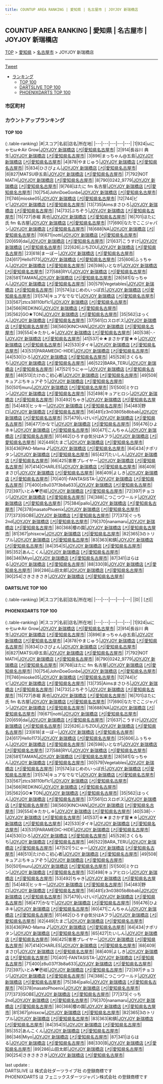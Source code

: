 ```yaml
---
title: COUNTUP AREA RANKING | 愛知県 | 名古屋市 | JOYJOY 新瑞橋店
---
```

## COUNTUP AREA RANKING | 愛知県 | 名古屋市 | JOYJOY 新瑞橋店

[TOP](/darts/rank/) > [愛知県](/darts/rank/愛知県/) > [名古屋市](/darts/rank/愛知県/名古屋市/) > JOYJOY 新瑞橋店

___

<a href="https://twitter.com/share?ref_src=twsrc%5Etfw" data-text="COUNTUP AREA RANKING | 愛知県名古屋市JOYJOY 新瑞橋店" class="twitter-share-button" data-hashtags="DARTSLIVE,PHOENIXDARTS,darts,ダーツ" data-show-count="false">Tweet</a>

* [ランキング](#カウントアップランキング)
    * [TOP 100](#top-100)
    * [DARTSLIVE TOP 100](#dartslive-top-100)
    * [PHOENIXDARTS TOP 100](#phoenixdarts-top-100)

### 市区町村

<ul>

</ul>

### カウントアップランキング

#### TOP 100



{:.table-ranking}
|#|スコア|名前|店名|所在地|
|---|---|---|---|---|
|1|924|<span class="rank-name-pd">ωにゃ七ω☆Air Grow</span>|<a href="/darts/rank/shops/9515.html">JOYJOY 新瑞橋店</a> <a href="https://vs.phoenixdarts.com/jp/shop/shopDetailInfo/s_9515?s_seq=9515">[↗]</a>|<a href="/darts/rank/愛知県/名古屋市">愛知県名古屋市</a>|
|2|914|<span class="rank-name-pd">長谷川 典生</span>|<a href="/darts/rank/shops/9515.html">JOYJOY 新瑞橋店</a> <a href="https://vs.phoenixdarts.com/jp/shop/shopDetailInfo/s_9515?s_seq=9515">[↗]</a>|<a href="/darts/rank/愛知県/名古屋市">愛知県名古屋市</a>|
|3|896|<span class="rank-name-pd">まっちゃん@五島</span>|<a href="/darts/rank/shops/9515.html">JOYJOY 新瑞橋店</a> <a href="https://vs.phoenixdarts.com/jp/shop/shopDetailInfo/s_9515?s_seq=9515">[↗]</a>|<a href="/darts/rank/愛知県/名古屋市">愛知県名古屋市</a>|
|4|878|<span class="rank-name-pd">やまじゅう</span>|<a href="/darts/rank/shops/9515.html">JOYJOY 新瑞橋店</a> <a href="https://vs.phoenixdarts.com/jp/shop/shopDetailInfo/s_9515?s_seq=9515">[↗]</a>|<a href="/darts/rank/愛知県/名古屋市">愛知県名古屋市</a>|
|5|834|<span class="rank-name-pd">ひさぴょん</span>|<a href="/darts/rank/shops/9515.html">JOYJOY 新瑞橋店</a> <a href="https://vs.phoenixdarts.com/jp/shop/shopDetailInfo/s_9515?s_seq=9515">[↗]</a>|<a href="/darts/rank/愛知県/名古屋市">愛知県名古屋市</a>|
|6|827|<span class="rank-name-pd">MATSU@五島</span>|<a href="/darts/rank/shops/9515.html">JOYJOY 新瑞橋店</a> <a href="https://vs.phoenixdarts.com/jp/shop/shopDetailInfo/s_9515?s_seq=9515">[↗]</a>|<a href="/darts/rank/愛知県/名古屋市">愛知県名古屋市</a>|
|7|792|<span class="rank-name-pd">NOT MATH</span>|<a href="/darts/rank/shops/9515.html">JOYJOY 新瑞橋店</a> <a href="https://vs.phoenixdarts.com/jp/shop/shopDetailInfo/s_9515?s_seq=9515">[↗]</a>|<a href="/darts/rank/愛知県/名古屋市">愛知県名古屋市</a>|
|8|790|<span class="rank-name-pd">0242_9779</span>|<a href="/darts/rank/shops/9515.html">JOYJOY 新瑞橋店</a> <a href="https://vs.phoenixdarts.com/jp/shop/shopDetailInfo/s_9515?s_seq=9515">[↗]</a>|<a href="/darts/rank/愛知県/名古屋市">愛知県名古屋市</a>|
|9|768|<span class="rank-name-pd">ほたに fm 名古屋</span>|<a href="/darts/rank/shops/9515.html">JOYJOY 新瑞橋店</a> <a href="https://vs.phoenixdarts.com/jp/shop/shopDetailInfo/s_9515?s_seq=9515">[↗]</a>|<a href="/darts/rank/愛知県/名古屋市">愛知県名古屋市</a>|
|10|754|<span class="rank-name-pd">JohnDoeGonbe</span>|<a href="/darts/rank/shops/9515.html">JOYJOY 新瑞橋店</a> <a href="https://vs.phoenixdarts.com/jp/shop/shopDetailInfo/s_9515?s_seq=9515">[↗]</a>|<a href="/darts/rank/愛知県/名古屋市">愛知県名古屋市</a>|
|11|746|<span class="rank-name-pd">mioske05</span>|<a href="/darts/rank/shops/9515.html">JOYJOY 新瑞橋店</a> <a href="https://vs.phoenixdarts.com/jp/shop/shopDetailInfo/s_9515?s_seq=9515">[↗]</a>|<a href="/darts/rank/愛知県/名古屋市">愛知県名古屋市</a>|
|12|744|<span class="rank-name-pd">ビビ</span>|<a href="/darts/rank/shops/9515.html">JOYJOY 新瑞橋店</a> <a href="https://vs.phoenixdarts.com/jp/shop/shopDetailInfo/s_9515?s_seq=9515">[↗]</a>|<a href="/darts/rank/愛知県/名古屋市">愛知県名古屋市</a>|
|13|735|<span class="rank-name-pd">Aimsまさひろ</span>|<a href="/darts/rank/shops/9515.html">JOYJOY 新瑞橋店</a> <a href="https://vs.phoenixdarts.com/jp/shop/shopDetailInfo/s_9515?s_seq=9515">[↗]</a>|<a href="/darts/rank/愛知県/名古屋市">愛知県名古屋市</a>|
|14|732|<span class="rank-name-pd">ぶちぞう</span>|<a href="/darts/rank/shops/9515.html">JOYJOY 新瑞橋店</a> <a href="https://vs.phoenixdarts.com/jp/shop/shopDetailInfo/s_9515?s_seq=9515">[↗]</a>|<a href="/darts/rank/愛知県/名古屋市">愛知県名古屋市</a>|
|15|727|<span class="rank-name-pd"><span class="pro-icon-pd"></span>赤堀 真也</span>|<a href="/darts/rank/shops/9515.html">JOYJOY 新瑞橋店</a> <a href="https://vs.phoenixdarts.com/jp/shop/shopDetailInfo/s_9515?s_seq=9515">[↗]</a>|<a href="/darts/rank/愛知県/名古屋市">愛知県名古屋市</a>|
|16|701|<span class="rank-name-pd">ほたに氏 fm 名古屋</span>|<a href="/darts/rank/shops/9515.html">JOYJOY 新瑞橋店</a> <a href="https://vs.phoenixdarts.com/jp/shop/shopDetailInfo/s_9515?s_seq=9515">[↗]</a>|<a href="/darts/rank/愛知県/名古屋市">愛知県名古屋市</a>|
|17|690|<span class="rank-name-pd">なたでここジャパン</span>|<a href="/darts/rank/shops/9515.html">JOYJOY 新瑞橋店</a> <a href="https://vs.phoenixdarts.com/jp/shop/shopDetailInfo/s_9515?s_seq=9515">[↗]</a>|<a href="/darts/rank/愛知県/名古屋市">愛知県名古屋市</a>|
|18|688|<span class="rank-name-pd">NA</span>|<a href="/darts/rank/shops/9515.html">JOYJOY 新瑞橋店</a> <a href="https://vs.phoenixdarts.com/jp/shop/shopDetailInfo/s_9515?s_seq=9515">[↗]</a>|<a href="/darts/rank/愛知県/名古屋市">愛知県名古屋市</a>|
|19|671|<span class="rank-name-pd">notti</span>|<a href="/darts/rank/shops/9515.html">JOYJOY 新瑞橋店</a> <a href="https://vs.phoenixdarts.com/jp/shop/shopDetailInfo/s_9515?s_seq=9515">[↗]</a>|<a href="/darts/rank/愛知県/名古屋市">愛知県名古屋市</a>|
|20|659|<span class="rank-name-pd">dai</span>|<a href="/darts/rank/shops/9515.html">JOYJOY 新瑞橋店</a> <a href="https://vs.phoenixdarts.com/jp/shop/shopDetailInfo/s_9515?s_seq=9515">[↗]</a>|<a href="/darts/rank/愛知県/名古屋市">愛知県名古屋市</a>|
|21|637|<span class="rank-name-pd">こうすけ</span>|<a href="/darts/rank/shops/9515.html">JOYJOY 新瑞橋店</a> <a href="https://vs.phoenixdarts.com/jp/shop/shopDetailInfo/s_9515?s_seq=9515">[↗]</a>|<a href="/darts/rank/愛知県/名古屋市">愛知県名古屋市</a>|
|22|626|<span class="rank-name-pd">ぶちZOU</span>|<a href="/darts/rank/shops/9515.html">JOYJOY 新瑞橋店</a> <a href="https://vs.phoenixdarts.com/jp/shop/shopDetailInfo/s_9515?s_seq=9515">[↗]</a>|<a href="/darts/rank/愛知県/名古屋市">愛知県名古屋市</a>|
|23|618|<span class="rank-name-pd">まーぼー</span>|<a href="/darts/rank/shops/9515.html">JOYJOY 新瑞橋店</a> <a href="https://vs.phoenixdarts.com/jp/shop/shopDetailInfo/s_9515?s_seq=9515">[↗]</a>|<a href="/darts/rank/愛知県/名古屋市">愛知県名古屋市</a>|
|24|617|<span class="rank-name-pd">Hello1173</span>|<a href="/darts/rank/shops/9515.html">JOYJOY 新瑞橋店</a> <a href="https://vs.phoenixdarts.com/jp/shop/shopDetailInfo/s_9515?s_seq=9515">[↗]</a>|<a href="/darts/rank/愛知県/名古屋市">愛知県名古屋市</a>|
|25|606|<span class="rank-name-pd">ふぅちゃん</span>|<a href="/darts/rank/shops/9515.html">JOYJOY 新瑞橋店</a> <a href="https://vs.phoenixdarts.com/jp/shop/shopDetailInfo/s_9515?s_seq=9515">[↗]</a>|<a href="/darts/rank/愛知県/名古屋市">愛知県名古屋市</a>|
|26|598|<span class="rank-name-pd">いとなが</span>|<a href="/darts/rank/shops/9515.html">JOYJOY 新瑞橋店</a> <a href="https://vs.phoenixdarts.com/jp/shop/shopDetailInfo/s_9515?s_seq=9515">[↗]</a>|<a href="/darts/rank/愛知県/名古屋市">愛知県名古屋市</a>|
|27|588|<span class="rank-name-pd">RYU</span>|<a href="/darts/rank/shops/9515.html">JOYJOY 新瑞橋店</a> <a href="https://vs.phoenixdarts.com/jp/shop/shopDetailInfo/s_9515?s_seq=9515">[↗]</a>|<a href="/darts/rank/愛知県/名古屋市">愛知県名古屋市</a>|
|28|581|<span class="rank-name-pd">TAMAN</span>|<a href="/darts/rank/shops/9515.html">JOYJOY 新瑞橋店</a> <a href="https://vs.phoenixdarts.com/jp/shop/shopDetailInfo/s_9515?s_seq=9515">[↗]</a>|<a href="/darts/rank/愛知県/名古屋市">愛知県名古屋市</a>|
|28|581|<span class="rank-name-pd">なっちゃん</span>|<a href="/darts/rank/shops/9515.html">JOYJOY 新瑞橋店</a> <a href="https://vs.phoenixdarts.com/jp/shop/shopDetailInfo/s_9515?s_seq=9515">[↗]</a>|<a href="/darts/rank/愛知県/名古屋市">愛知県名古屋市</a>|
|30|579|<span class="rank-name-pd">Vegetables</span>|<a href="/darts/rank/shops/9515.html">JOYJOY 新瑞橋店</a> <a href="https://vs.phoenixdarts.com/jp/shop/shopDetailInfo/s_9515?s_seq=9515">[↗]</a>|<a href="/darts/rank/愛知県/名古屋市">愛知県名古屋市</a>|
|31|574|<span class="rank-name-pd">はじめのいっぽ氏</span>|<a href="/darts/rank/shops/9515.html">JOYJOY 新瑞橋店</a> <a href="https://vs.phoenixdarts.com/jp/shop/shopDetailInfo/s_9515?s_seq=9515">[↗]</a>|<a href="/darts/rank/愛知県/名古屋市">愛知県名古屋市</a>|
|31|574|<span class="rank-name-pd">キュアなでなで</span>|<a href="/darts/rank/shops/9515.html">JOYJOY 新瑞橋店</a> <a href="https://vs.phoenixdarts.com/jp/shop/shopDetailInfo/s_9515?s_seq=9515">[↗]</a>|<a href="/darts/rank/愛知県/名古屋市">愛知県名古屋市</a>|
|33|567|<span class="rank-name-pd">ztcs38110bf1c1</span>|<a href="/darts/rank/shops/9515.html">JOYJOY 新瑞橋店</a> <a href="https://vs.phoenixdarts.com/jp/shop/shopDetailInfo/s_9515?s_seq=9515">[↗]</a>|<a href="/darts/rank/愛知県/名古屋市">愛知県名古屋市</a>|
|34|566|<span class="rank-name-pd">REDKING</span>|<a href="/darts/rank/shops/9515.html">JOYJOY 新瑞橋店</a> <a href="https://vs.phoenixdarts.com/jp/shop/shopDetailInfo/s_9515?s_seq=9515">[↗]</a>|<a href="/darts/rank/愛知県/名古屋市">愛知県名古屋市</a>|
|35|562|<span class="rank-name-pd">GO★TON</span>|<a href="/darts/rank/shops/9515.html">JOYJOY 新瑞橋店</a> <a href="https://vs.phoenixdarts.com/jp/shop/shopDetailInfo/s_9515?s_seq=9515">[↗]</a>|<a href="/darts/rank/愛知県/名古屋市">愛知県名古屋市</a>|
|35|562|<span class="rank-name-pd">はっくん</span>|<a href="/darts/rank/shops/9515.html">JOYJOY 新瑞橋店</a> <a href="https://vs.phoenixdarts.com/jp/shop/shopDetailInfo/s_9515?s_seq=9515">[↗]</a>|<a href="/darts/rank/愛知県/名古屋市">愛知県名古屋市</a>|
|37|561|<span class="rank-name-pd">ロスロボス</span>|<a href="/darts/rank/shops/9515.html">JOYJOY 新瑞橋店</a> <a href="https://vs.phoenixdarts.com/jp/shop/shopDetailInfo/s_9515?s_seq=9515">[↗]</a>|<a href="/darts/rank/愛知県/名古屋市">愛知県名古屋市</a>|
|38|560|<span class="rank-name-pd">KINCHAN</span>|<a href="/darts/rank/shops/9515.html">JOYJOY 新瑞橋店</a> <a href="https://vs.phoenixdarts.com/jp/shop/shopDetailInfo/s_9515?s_seq=9515">[↗]</a>|<a href="/darts/rank/愛知県/名古屋市">愛知県名古屋市</a>|
|39|554|<span class="rank-name-pd">☆たかし☆</span>|<a href="/darts/rank/shops/9515.html">JOYJOY 新瑞橋店</a> <a href="https://vs.phoenixdarts.com/jp/shop/shopDetailInfo/s_9515?s_seq=9515">[↗]</a>|<a href="/darts/rank/愛知県/名古屋市">愛知県名古屋市</a>|
|40|538|<span class="rank-name-pd">-.-</span>|<a href="/darts/rank/shops/9515.html">JOYJOY 新瑞橋店</a> <a href="https://vs.phoenixdarts.com/jp/shop/shopDetailInfo/s_9515?s_seq=9515">[↗]</a>|<a href="/darts/rank/愛知県/名古屋市">愛知県名古屋市</a>|
|41|537|<span class="rank-name-pd">☆★まさかず屋★☆</span>|<a href="/darts/rank/shops/9515.html">JOYJOY 新瑞橋店</a> <a href="https://vs.phoenixdarts.com/jp/shop/shopDetailInfo/s_9515?s_seq=9515">[↗]</a>|<a href="/darts/rank/愛知県/名古屋市">愛知県名古屋市</a>|
|42|533|<span class="rank-name-pd">ダイキ</span>|<a href="/darts/rank/shops/9515.html">JOYJOY 新瑞橋店</a> <a href="https://vs.phoenixdarts.com/jp/shop/shopDetailInfo/s_9515?s_seq=9515">[↗]</a>|<a href="/darts/rank/愛知県/名古屋市">愛知県名古屋市</a>|
|43|531|<span class="rank-name-pd">PARAMEDIC-HIDE</span>|<a href="/darts/rank/shops/9515.html">JOYJOY 新瑞橋店</a> <a href="https://vs.phoenixdarts.com/jp/shop/shopDetailInfo/s_9515?s_seq=9515">[↗]</a>|<a href="/darts/rank/愛知県/名古屋市">愛知県名古屋市</a>|
|44|530|<span class="rank-name-pd">ひろ</span>|<a href="/darts/rank/shops/9515.html">JOYJOY 新瑞橋店</a> <a href="https://vs.phoenixdarts.com/jp/shop/shopDetailInfo/s_9515?s_seq=9515">[↗]</a>|<a href="/darts/rank/愛知県/名古屋市">愛知県名古屋市</a>|
|45|528|<span class="rank-name-pd">さくらもち</span>|<a href="/darts/rank/shops/9515.html">JOYJOY 新瑞橋店</a> <a href="https://vs.phoenixdarts.com/jp/shop/shopDetailInfo/s_9515?s_seq=9515">[↗]</a>|<a href="/darts/rank/愛知県/名古屋市">愛知県名古屋市</a>|
|46|522|<span class="rank-name-pd">BARA_TERU</span>|<a href="/darts/rank/shops/9515.html">JOYJOY 新瑞橋店</a> <a href="https://vs.phoenixdarts.com/jp/shop/shopDetailInfo/s_9515?s_seq=9515">[↗]</a>|<a href="/darts/rank/愛知県/名古屋市">愛知県名古屋市</a>|
|47|521|<span class="rank-name-pd">うにゃー</span>|<a href="/darts/rank/shops/9515.html">JOYJOY 新瑞橋店</a> <a href="https://vs.phoenixdarts.com/jp/shop/shopDetailInfo/s_9515?s_seq=9515">[↗]</a>|<a href="/darts/rank/愛知県/名古屋市">愛知県名古屋市</a>|
|48|513|<span class="rank-name-pd">たけのこ初心者</span>|<a href="/darts/rank/shops/9515.html">JOYJOY 新瑞橋店</a> <a href="https://vs.phoenixdarts.com/jp/shop/shopDetailInfo/s_9515?s_seq=9515">[↗]</a>|<a href="/darts/rank/愛知県/名古屋市">愛知県名古屋市</a>|
|49|508|<span class="rank-name-pd">キュアぶちキュアぞう</span>|<a href="/darts/rank/shops/9515.html">JOYJOY 新瑞橋店</a> <a href="https://vs.phoenixdarts.com/jp/shop/shopDetailInfo/s_9515?s_seq=9515">[↗]</a>|<a href="/darts/rank/愛知県/名古屋市">愛知県名古屋市</a>|
|50|501|<span class="rank-name-pd">muru</span>|<a href="/darts/rank/shops/9515.html">JOYJOY 新瑞橋店</a> <a href="https://vs.phoenixdarts.com/jp/shop/shopDetailInfo/s_9515?s_seq=9515">[↗]</a>|<a href="/darts/rank/愛知県/名古屋市">愛知県名古屋市</a>|
|51|500|<span class="rank-name-pd">ミケロン</span>|<a href="/darts/rank/shops/9515.html">JOYJOY 新瑞橋店</a> <a href="https://vs.phoenixdarts.com/jp/shop/shopDetailInfo/s_9515?s_seq=9515">[↗]</a>|<a href="/darts/rank/愛知県/名古屋市">愛知県名古屋市</a>|
|52|498|<span class="rank-name-pd">キュアヒロシ</span>|<a href="/darts/rank/shops/9515.html">JOYJOY 新瑞橋店</a> <a href="https://vs.phoenixdarts.com/jp/shop/shopDetailInfo/s_9515?s_seq=9515">[↗]</a>|<a href="/darts/rank/愛知県/名古屋市">愛知県名古屋市</a>|
|53|492|<span class="rank-name-pd">ちゃき</span>|<a href="/darts/rank/shops/9515.html">JOYJOY 新瑞橋店</a> <a href="https://vs.phoenixdarts.com/jp/shop/shopDetailInfo/s_9515?s_seq=9515">[↗]</a>|<a href="/darts/rank/愛知県/名古屋市">愛知県名古屋市</a>|
|54|483|<span class="rank-name-pd">ヒッキー</span>|<a href="/darts/rank/shops/9515.html">JOYJOY 新瑞橋店</a> <a href="https://vs.phoenixdarts.com/jp/shop/shopDetailInfo/s_9515?s_seq=9515">[↗]</a>|<a href="/darts/rank/愛知県/名古屋市">愛知県名古屋市</a>|
|54|483|<span class="rank-name-pd">野口</span>|<a href="/darts/rank/shops/9515.html">JOYJOY 新瑞橋店</a> <a href="https://vs.phoenixdarts.com/jp/shop/shopDetailInfo/s_9515?s_seq=9515">[↗]</a>|<a href="/darts/rank/愛知県/名古屋市">愛知県名古屋市</a>|
|56|481|<span class="rank-name-pd">z3n03805b8bbab</span>|<a href="/darts/rank/shops/9515.html">JOYJOY 新瑞橋店</a> <a href="https://vs.phoenixdarts.com/jp/shop/shopDetailInfo/s_9515?s_seq=9515">[↗]</a>|<a href="/darts/rank/愛知県/名古屋市">愛知県名古屋市</a>|
|57|479|<span class="rank-name-pd">いけいけ</span>|<a href="/darts/rank/shops/9515.html">JOYJOY 新瑞橋店</a> <a href="https://vs.phoenixdarts.com/jp/shop/shopDetailInfo/s_9515?s_seq=9515">[↗]</a>|<a href="/darts/rank/愛知県/名古屋市">愛知県名古屋市</a>|
|58|477|<span class="rank-name-pd">かなで</span>|<a href="/darts/rank/shops/9515.html">JOYJOY 新瑞橋店</a> <a href="https://vs.phoenixdarts.com/jp/shop/shopDetailInfo/s_9515?s_seq=9515">[↗]</a>|<a href="/darts/rank/愛知県/名古屋市">愛知県名古屋市</a>|
|59|476|<span class="rank-name-pd">ひよネキ</span>|<a href="/darts/rank/shops/9515.html">JOYJOY 新瑞橋店</a> <a href="https://vs.phoenixdarts.com/jp/shop/shopDetailInfo/s_9515?s_seq=9515">[↗]</a>|<a href="/darts/rank/愛知県/名古屋市">愛知県名古屋市</a>|
|60|471|<span class="rank-name-pd">こんちゃん</span>|<a href="/darts/rank/shops/9515.html">JOYJOY 新瑞橋店</a> <a href="https://vs.phoenixdarts.com/jp/shop/shopDetailInfo/s_9515?s_seq=9515">[↗]</a>|<a href="/darts/rank/愛知県/名古屋市">愛知県名古屋市</a>|
|61|462|<span class="rank-name-pd">ひろす@気分はAフラ</span>|<a href="/darts/rank/shops/9515.html">JOYJOY 新瑞橋店</a> <a href="https://vs.phoenixdarts.com/jp/shop/shopDetailInfo/s_9515?s_seq=9515">[↗]</a>|<a href="/darts/rank/愛知県/名古屋市">愛知県名古屋市</a>|
|62|449|<span class="rank-name-pd">たまご</span>|<a href="/darts/rank/shops/9515.html">JOYJOY 新瑞橋店</a> <a href="https://vs.phoenixdarts.com/jp/shop/shopDetailInfo/s_9515?s_seq=9515">[↗]</a>|<a href="/darts/rank/愛知県/名古屋市">愛知県名古屋市</a>|
|63|436|<span class="rank-name-pd">PAO-Mama ♪</span>|<a href="/darts/rank/shops/9515.html">JOYJOY 新瑞橋店</a> <a href="https://vs.phoenixdarts.com/jp/shop/shopDetailInfo/s_9515?s_seq=9515">[↗]</a>|<a href="/darts/rank/愛知県/名古屋市">愛知県名古屋市</a>|
|64|434|<span class="rank-name-pd">ナポリタン</span>|<a href="/darts/rank/shops/9515.html">JOYJOY 新瑞橋店</a> <a href="https://vs.phoenixdarts.com/jp/shop/shopDetailInfo/s_9515?s_seq=9515">[↗]</a>|<a href="/darts/rank/愛知県/名古屋市">愛知県名古屋市</a>|
|65|427|<span class="rank-name-pd">たいしん</span>|<a href="/darts/rank/shops/9515.html">JOYJOY 新瑞橋店</a> <a href="https://vs.phoenixdarts.com/jp/shop/shopDetailInfo/s_9515?s_seq=9515">[↗]</a>|<a href="/darts/rank/愛知県/名古屋市">愛知県名古屋市</a>|
|66|425|<span class="rank-name-pd">害悪プレイヤー</span>|<a href="/darts/rank/shops/9515.html">JOYJOY 新瑞橋店</a> <a href="https://vs.phoenixdarts.com/jp/shop/shopDetailInfo/s_9515?s_seq=9515">[↗]</a>|<a href="/darts/rank/愛知県/名古屋市">愛知県名古屋市</a>|
|67|414|<span class="rank-name-pd">CHARLES</span>|<a href="/darts/rank/shops/9515.html">JOYJOY 新瑞橋店</a> <a href="https://vs.phoenixdarts.com/jp/shop/shopDetailInfo/s_9515?s_seq=9515">[↗]</a>|<a href="/darts/rank/愛知県/名古屋市">愛知県名古屋市</a>|
|68|409|<span class="rank-name-pd">まさぴ</span>|<a href="/darts/rank/shops/9515.html">JOYJOY 新瑞橋店</a> <a href="https://vs.phoenixdarts.com/jp/shop/shopDetailInfo/s_9515?s_seq=9515">[↗]</a>|<a href="/darts/rank/愛知県/名古屋市">愛知県名古屋市</a>|
|68|409|<span class="rank-name-pd">よしき</span>|<a href="/darts/rank/shops/9515.html">JOYJOY 新瑞橋店</a> <a href="https://vs.phoenixdarts.com/jp/shop/shopDetailInfo/s_9515?s_seq=9515">[↗]</a>|<a href="/darts/rank/愛知県/名古屋市">愛知県名古屋市</a>|
|70|401|<span class="rank-name-pd">-FANTASISTA-</span>|<a href="/darts/rank/shops/9515.html">JOYJOY 新瑞橋店</a> <a href="https://vs.phoenixdarts.com/jp/shop/shopDetailInfo/s_9515?s_seq=9515">[↗]</a>|<a href="/darts/rank/愛知県/名古屋市">愛知県名古屋市</a>|
|71|400|<span class="rank-name-pd">z8u037f3b8a633</span>|<a href="/darts/rank/shops/9515.html">JOYJOY 新瑞橋店</a> <a href="https://vs.phoenixdarts.com/jp/shop/shopDetailInfo/s_9515?s_seq=9515">[↗]</a>|<a href="/darts/rank/愛知県/名古屋市">愛知県名古屋市</a>|
|72|397|<span class="rank-name-pd">いとみ♥️壱岐</span>|<a href="/darts/rank/shops/9515.html">JOYJOY 新瑞橋店</a> <a href="https://vs.phoenixdarts.com/jp/shop/shopDetailInfo/s_9515?s_seq=9515">[↗]</a>|<a href="/darts/rank/愛知県/名古屋市">愛知県名古屋市</a>|
|72|397|<span class="rank-name-pd">チョコジ</span>|<a href="/darts/rank/shops/9515.html">JOYJOY 新瑞橋店</a> <a href="https://vs.phoenixdarts.com/jp/shop/shopDetailInfo/s_9515?s_seq=9515">[↗]</a>|<a href="/darts/rank/愛知県/名古屋市">愛知県名古屋市</a>|
|74|388|<span class="rank-name-pd">こつこつワールド</span>|<a href="/darts/rank/shops/9515.html">JOYJOY 新瑞橋店</a> <a href="https://vs.phoenixdarts.com/jp/shop/shopDetailInfo/s_9515?s_seq=9515">[↗]</a>|<a href="/darts/rank/愛知県/名古屋市">愛知県名古屋市</a>|
|75|384|<span class="rank-name-pd">pallo</span>|<a href="/darts/rank/shops/9515.html">JOYJOY 新瑞橋店</a> <a href="https://vs.phoenixdarts.com/jp/shop/shopDetailInfo/s_9515?s_seq=9515">[↗]</a>|<a href="/darts/rank/愛知県/名古屋市">愛知県名古屋市</a>|
|76|378|<span class="rank-name-pd">masatoPhoenix</span>|<a href="/darts/rank/shops/9515.html">JOYJOY 新瑞橋店</a> <a href="https://vs.phoenixdarts.com/jp/shop/shopDetailInfo/s_9515?s_seq=9515">[↗]</a>|<a href="/darts/rank/愛知県/名古屋市">愛知県名古屋市</a>|
|77|373|<span class="rank-name-pd">ISOBE</span>|<a href="/darts/rank/shops/9515.html">JOYJOY 新瑞橋店</a> <a href="https://vs.phoenixdarts.com/jp/shop/shopDetailInfo/s_9515?s_seq=9515">[↗]</a>|<a href="/darts/rank/愛知県/名古屋市">愛知県名古屋市</a>|
|77|373|<span class="rank-name-pd">ぐっち2nd</span>|<a href="/darts/rank/shops/9515.html">JOYJOY 新瑞橋店</a> <a href="https://vs.phoenixdarts.com/jp/shop/shopDetailInfo/s_9515?s_seq=9515">[↗]</a>|<a href="/darts/rank/愛知県/名古屋市">愛知県名古屋市</a>|
|79|370|<span class="rank-name-pd">nanamaru</span>|<a href="/darts/rank/shops/9515.html">JOYJOY 新瑞橋店</a> <a href="https://vs.phoenixdarts.com/jp/shop/shopDetailInfo/s_9515?s_seq=9515">[↗]</a>|<a href="/darts/rank/愛知県/名古屋市">愛知県名古屋市</a>|
|80|368|<span class="rank-name-pd">櫻の園</span>|<a href="/darts/rank/shops/9515.html">JOYJOY 新瑞橋店</a> <a href="https://vs.phoenixdarts.com/jp/shop/shopDetailInfo/s_9515?s_seq=9515">[↗]</a>|<a href="/darts/rank/愛知県/名古屋市">愛知県名古屋市</a>|
|81|367|<span class="rank-name-pd">phisxcw</span>|<a href="/darts/rank/shops/9515.html">JOYJOY 新瑞橋店</a> <a href="https://vs.phoenixdarts.com/jp/shop/shopDetailInfo/s_9515?s_seq=9515">[↗]</a>|<a href="/darts/rank/愛知県/名古屋市">愛知県名古屋市</a>|
|82|365|<span class="rank-name-pd">3のトリプル</span>|<a href="/darts/rank/shops/9515.html">JOYJOY 新瑞橋店</a> <a href="https://vs.phoenixdarts.com/jp/shop/shopDetailInfo/s_9515?s_seq=9515">[↗]</a>|<a href="/darts/rank/愛知県/名古屋市">愛知県名古屋市</a>|
|83|363|<span class="rank-name-pd">和錆</span>|<a href="/darts/rank/shops/9515.html">JOYJOY 新瑞橋店</a> <a href="https://vs.phoenixdarts.com/jp/shop/shopDetailInfo/s_9515?s_seq=9515">[↗]</a>|<a href="/darts/rank/愛知県/名古屋市">愛知県名古屋市</a>|
|84|354|<span class="rank-name-pd">S</span>|<a href="/darts/rank/shops/9515.html">JOYJOY 新瑞橋店</a> <a href="https://vs.phoenixdarts.com/jp/shop/shopDetailInfo/s_9515?s_seq=9515">[↗]</a>|<a href="/darts/rank/愛知県/名古屋市">愛知県名古屋市</a>|
|85|352|<span class="rank-name-pd">あんこくん</span>|<a href="/darts/rank/shops/9515.html">JOYJOY 新瑞橋店</a> <a href="https://vs.phoenixdarts.com/jp/shop/shopDetailInfo/s_9515?s_seq=9515">[↗]</a>|<a href="/darts/rank/愛知県/名古屋市">愛知県名古屋市</a>|
|86|346|<span class="rank-name-pd">Miyo</span>|<a href="/darts/rank/shops/9515.html">JOYJOY 新瑞橋店</a> <a href="https://vs.phoenixdarts.com/jp/shop/shopDetailInfo/s_9515?s_seq=9515">[↗]</a>|<a href="/darts/rank/愛知県/名古屋市">愛知県名古屋市</a>|
|87|341|<span class="rank-name-pd">はらはる</span>|<a href="/darts/rank/shops/9515.html">JOYJOY 新瑞橋店</a> <a href="https://vs.phoenixdarts.com/jp/shop/shopDetailInfo/s_9515?s_seq=9515">[↗]</a>|<a href="/darts/rank/愛知県/名古屋市">愛知県名古屋市</a>|
|88|330|<span class="rank-name-pd">B</span>|<a href="/darts/rank/shops/9515.html">JOYJOY 新瑞橋店</a> <a href="https://vs.phoenixdarts.com/jp/shop/shopDetailInfo/s_9515?s_seq=9515">[↗]</a>|<a href="/darts/rank/愛知県/名古屋市">愛知県名古屋市</a>|
|89|286|<span class="rank-name-pd">山田太郎</span>|<a href="/darts/rank/shops/9515.html">JOYJOY 新瑞橋店</a> <a href="https://vs.phoenixdarts.com/jp/shop/shopDetailInfo/s_9515?s_seq=9515">[↗]</a>|<a href="/darts/rank/愛知県/名古屋市">愛知県名古屋市</a>|
|90|254|<span class="rank-name-pd">さきさきさき</span>|<a href="/darts/rank/shops/9515.html">JOYJOY 新瑞橋店</a> <a href="https://vs.phoenixdarts.com/jp/shop/shopDetailInfo/s_9515?s_seq=9515">[↗]</a>|<a href="/darts/rank/愛知県/名古屋市">愛知県名古屋市</a>|


#### DARTSLIVE TOP 100



{:.table-ranking}
|#|スコア|名前|店名|所在地|
|---|---|---|---|---|
||0|<span class="rank-name-dl"> </span>|<a href="/darts/rank/shops/.html"></a> <a href="">[↗]</a>|<a href="/darts/rank//"></a>|


#### PHOENIXDARTS TOP 100



{:.table-ranking}
|#|スコア|名前|店名|所在地|
|---|---|---|---|---|
|1|924|<span class="rank-name-pd">ωにゃ七ω☆Air Grow</span>|<a href="/darts/rank/shops/9515.html">JOYJOY 新瑞橋店</a> <a href="https://vs.phoenixdarts.com/jp/shop/shopDetailInfo/s_9515?s_seq=9515">[↗]</a>|<a href="/darts/rank/愛知県/名古屋市">愛知県名古屋市</a>|
|2|914|<span class="rank-name-pd">長谷川 典生</span>|<a href="/darts/rank/shops/9515.html">JOYJOY 新瑞橋店</a> <a href="https://vs.phoenixdarts.com/jp/shop/shopDetailInfo/s_9515?s_seq=9515">[↗]</a>|<a href="/darts/rank/愛知県/名古屋市">愛知県名古屋市</a>|
|3|896|<span class="rank-name-pd">まっちゃん@五島</span>|<a href="/darts/rank/shops/9515.html">JOYJOY 新瑞橋店</a> <a href="https://vs.phoenixdarts.com/jp/shop/shopDetailInfo/s_9515?s_seq=9515">[↗]</a>|<a href="/darts/rank/愛知県/名古屋市">愛知県名古屋市</a>|
|4|878|<span class="rank-name-pd">やまじゅう</span>|<a href="/darts/rank/shops/9515.html">JOYJOY 新瑞橋店</a> <a href="https://vs.phoenixdarts.com/jp/shop/shopDetailInfo/s_9515?s_seq=9515">[↗]</a>|<a href="/darts/rank/愛知県/名古屋市">愛知県名古屋市</a>|
|5|834|<span class="rank-name-pd">ひさぴょん</span>|<a href="/darts/rank/shops/9515.html">JOYJOY 新瑞橋店</a> <a href="https://vs.phoenixdarts.com/jp/shop/shopDetailInfo/s_9515?s_seq=9515">[↗]</a>|<a href="/darts/rank/愛知県/名古屋市">愛知県名古屋市</a>|
|6|827|<span class="rank-name-pd">MATSU@五島</span>|<a href="/darts/rank/shops/9515.html">JOYJOY 新瑞橋店</a> <a href="https://vs.phoenixdarts.com/jp/shop/shopDetailInfo/s_9515?s_seq=9515">[↗]</a>|<a href="/darts/rank/愛知県/名古屋市">愛知県名古屋市</a>|
|7|792|<span class="rank-name-pd">NOT MATH</span>|<a href="/darts/rank/shops/9515.html">JOYJOY 新瑞橋店</a> <a href="https://vs.phoenixdarts.com/jp/shop/shopDetailInfo/s_9515?s_seq=9515">[↗]</a>|<a href="/darts/rank/愛知県/名古屋市">愛知県名古屋市</a>|
|8|790|<span class="rank-name-pd">0242_9779</span>|<a href="/darts/rank/shops/9515.html">JOYJOY 新瑞橋店</a> <a href="https://vs.phoenixdarts.com/jp/shop/shopDetailInfo/s_9515?s_seq=9515">[↗]</a>|<a href="/darts/rank/愛知県/名古屋市">愛知県名古屋市</a>|
|9|768|<span class="rank-name-pd">ほたに fm 名古屋</span>|<a href="/darts/rank/shops/9515.html">JOYJOY 新瑞橋店</a> <a href="https://vs.phoenixdarts.com/jp/shop/shopDetailInfo/s_9515?s_seq=9515">[↗]</a>|<a href="/darts/rank/愛知県/名古屋市">愛知県名古屋市</a>|
|10|754|<span class="rank-name-pd">JohnDoeGonbe</span>|<a href="/darts/rank/shops/9515.html">JOYJOY 新瑞橋店</a> <a href="https://vs.phoenixdarts.com/jp/shop/shopDetailInfo/s_9515?s_seq=9515">[↗]</a>|<a href="/darts/rank/愛知県/名古屋市">愛知県名古屋市</a>|
|11|746|<span class="rank-name-pd">mioske05</span>|<a href="/darts/rank/shops/9515.html">JOYJOY 新瑞橋店</a> <a href="https://vs.phoenixdarts.com/jp/shop/shopDetailInfo/s_9515?s_seq=9515">[↗]</a>|<a href="/darts/rank/愛知県/名古屋市">愛知県名古屋市</a>|
|12|744|<span class="rank-name-pd">ビビ</span>|<a href="/darts/rank/shops/9515.html">JOYJOY 新瑞橋店</a> <a href="https://vs.phoenixdarts.com/jp/shop/shopDetailInfo/s_9515?s_seq=9515">[↗]</a>|<a href="/darts/rank/愛知県/名古屋市">愛知県名古屋市</a>|
|13|735|<span class="rank-name-pd">Aimsまさひろ</span>|<a href="/darts/rank/shops/9515.html">JOYJOY 新瑞橋店</a> <a href="https://vs.phoenixdarts.com/jp/shop/shopDetailInfo/s_9515?s_seq=9515">[↗]</a>|<a href="/darts/rank/愛知県/名古屋市">愛知県名古屋市</a>|
|14|732|<span class="rank-name-pd">ぶちぞう</span>|<a href="/darts/rank/shops/9515.html">JOYJOY 新瑞橋店</a> <a href="https://vs.phoenixdarts.com/jp/shop/shopDetailInfo/s_9515?s_seq=9515">[↗]</a>|<a href="/darts/rank/愛知県/名古屋市">愛知県名古屋市</a>|
|15|727|<span class="rank-name-pd"><span class="pro-icon-pd"></span>赤堀 真也</span>|<a href="/darts/rank/shops/9515.html">JOYJOY 新瑞橋店</a> <a href="https://vs.phoenixdarts.com/jp/shop/shopDetailInfo/s_9515?s_seq=9515">[↗]</a>|<a href="/darts/rank/愛知県/名古屋市">愛知県名古屋市</a>|
|16|701|<span class="rank-name-pd">ほたに氏 fm 名古屋</span>|<a href="/darts/rank/shops/9515.html">JOYJOY 新瑞橋店</a> <a href="https://vs.phoenixdarts.com/jp/shop/shopDetailInfo/s_9515?s_seq=9515">[↗]</a>|<a href="/darts/rank/愛知県/名古屋市">愛知県名古屋市</a>|
|17|690|<span class="rank-name-pd">なたでここジャパン</span>|<a href="/darts/rank/shops/9515.html">JOYJOY 新瑞橋店</a> <a href="https://vs.phoenixdarts.com/jp/shop/shopDetailInfo/s_9515?s_seq=9515">[↗]</a>|<a href="/darts/rank/愛知県/名古屋市">愛知県名古屋市</a>|
|18|688|<span class="rank-name-pd">NA</span>|<a href="/darts/rank/shops/9515.html">JOYJOY 新瑞橋店</a> <a href="https://vs.phoenixdarts.com/jp/shop/shopDetailInfo/s_9515?s_seq=9515">[↗]</a>|<a href="/darts/rank/愛知県/名古屋市">愛知県名古屋市</a>|
|19|671|<span class="rank-name-pd">notti</span>|<a href="/darts/rank/shops/9515.html">JOYJOY 新瑞橋店</a> <a href="https://vs.phoenixdarts.com/jp/shop/shopDetailInfo/s_9515?s_seq=9515">[↗]</a>|<a href="/darts/rank/愛知県/名古屋市">愛知県名古屋市</a>|
|20|659|<span class="rank-name-pd">dai</span>|<a href="/darts/rank/shops/9515.html">JOYJOY 新瑞橋店</a> <a href="https://vs.phoenixdarts.com/jp/shop/shopDetailInfo/s_9515?s_seq=9515">[↗]</a>|<a href="/darts/rank/愛知県/名古屋市">愛知県名古屋市</a>|
|21|637|<span class="rank-name-pd">こうすけ</span>|<a href="/darts/rank/shops/9515.html">JOYJOY 新瑞橋店</a> <a href="https://vs.phoenixdarts.com/jp/shop/shopDetailInfo/s_9515?s_seq=9515">[↗]</a>|<a href="/darts/rank/愛知県/名古屋市">愛知県名古屋市</a>|
|22|626|<span class="rank-name-pd">ぶちZOU</span>|<a href="/darts/rank/shops/9515.html">JOYJOY 新瑞橋店</a> <a href="https://vs.phoenixdarts.com/jp/shop/shopDetailInfo/s_9515?s_seq=9515">[↗]</a>|<a href="/darts/rank/愛知県/名古屋市">愛知県名古屋市</a>|
|23|618|<span class="rank-name-pd">まーぼー</span>|<a href="/darts/rank/shops/9515.html">JOYJOY 新瑞橋店</a> <a href="https://vs.phoenixdarts.com/jp/shop/shopDetailInfo/s_9515?s_seq=9515">[↗]</a>|<a href="/darts/rank/愛知県/名古屋市">愛知県名古屋市</a>|
|24|617|<span class="rank-name-pd">Hello1173</span>|<a href="/darts/rank/shops/9515.html">JOYJOY 新瑞橋店</a> <a href="https://vs.phoenixdarts.com/jp/shop/shopDetailInfo/s_9515?s_seq=9515">[↗]</a>|<a href="/darts/rank/愛知県/名古屋市">愛知県名古屋市</a>|
|25|606|<span class="rank-name-pd">ふぅちゃん</span>|<a href="/darts/rank/shops/9515.html">JOYJOY 新瑞橋店</a> <a href="https://vs.phoenixdarts.com/jp/shop/shopDetailInfo/s_9515?s_seq=9515">[↗]</a>|<a href="/darts/rank/愛知県/名古屋市">愛知県名古屋市</a>|
|26|598|<span class="rank-name-pd">いとなが</span>|<a href="/darts/rank/shops/9515.html">JOYJOY 新瑞橋店</a> <a href="https://vs.phoenixdarts.com/jp/shop/shopDetailInfo/s_9515?s_seq=9515">[↗]</a>|<a href="/darts/rank/愛知県/名古屋市">愛知県名古屋市</a>|
|27|588|<span class="rank-name-pd">RYU</span>|<a href="/darts/rank/shops/9515.html">JOYJOY 新瑞橋店</a> <a href="https://vs.phoenixdarts.com/jp/shop/shopDetailInfo/s_9515?s_seq=9515">[↗]</a>|<a href="/darts/rank/愛知県/名古屋市">愛知県名古屋市</a>|
|28|581|<span class="rank-name-pd">TAMAN</span>|<a href="/darts/rank/shops/9515.html">JOYJOY 新瑞橋店</a> <a href="https://vs.phoenixdarts.com/jp/shop/shopDetailInfo/s_9515?s_seq=9515">[↗]</a>|<a href="/darts/rank/愛知県/名古屋市">愛知県名古屋市</a>|
|28|581|<span class="rank-name-pd">なっちゃん</span>|<a href="/darts/rank/shops/9515.html">JOYJOY 新瑞橋店</a> <a href="https://vs.phoenixdarts.com/jp/shop/shopDetailInfo/s_9515?s_seq=9515">[↗]</a>|<a href="/darts/rank/愛知県/名古屋市">愛知県名古屋市</a>|
|30|579|<span class="rank-name-pd">Vegetables</span>|<a href="/darts/rank/shops/9515.html">JOYJOY 新瑞橋店</a> <a href="https://vs.phoenixdarts.com/jp/shop/shopDetailInfo/s_9515?s_seq=9515">[↗]</a>|<a href="/darts/rank/愛知県/名古屋市">愛知県名古屋市</a>|
|31|574|<span class="rank-name-pd">はじめのいっぽ氏</span>|<a href="/darts/rank/shops/9515.html">JOYJOY 新瑞橋店</a> <a href="https://vs.phoenixdarts.com/jp/shop/shopDetailInfo/s_9515?s_seq=9515">[↗]</a>|<a href="/darts/rank/愛知県/名古屋市">愛知県名古屋市</a>|
|31|574|<span class="rank-name-pd">キュアなでなで</span>|<a href="/darts/rank/shops/9515.html">JOYJOY 新瑞橋店</a> <a href="https://vs.phoenixdarts.com/jp/shop/shopDetailInfo/s_9515?s_seq=9515">[↗]</a>|<a href="/darts/rank/愛知県/名古屋市">愛知県名古屋市</a>|
|33|567|<span class="rank-name-pd">ztcs38110bf1c1</span>|<a href="/darts/rank/shops/9515.html">JOYJOY 新瑞橋店</a> <a href="https://vs.phoenixdarts.com/jp/shop/shopDetailInfo/s_9515?s_seq=9515">[↗]</a>|<a href="/darts/rank/愛知県/名古屋市">愛知県名古屋市</a>|
|34|566|<span class="rank-name-pd">REDKING</span>|<a href="/darts/rank/shops/9515.html">JOYJOY 新瑞橋店</a> <a href="https://vs.phoenixdarts.com/jp/shop/shopDetailInfo/s_9515?s_seq=9515">[↗]</a>|<a href="/darts/rank/愛知県/名古屋市">愛知県名古屋市</a>|
|35|562|<span class="rank-name-pd">GO★TON</span>|<a href="/darts/rank/shops/9515.html">JOYJOY 新瑞橋店</a> <a href="https://vs.phoenixdarts.com/jp/shop/shopDetailInfo/s_9515?s_seq=9515">[↗]</a>|<a href="/darts/rank/愛知県/名古屋市">愛知県名古屋市</a>|
|35|562|<span class="rank-name-pd">はっくん</span>|<a href="/darts/rank/shops/9515.html">JOYJOY 新瑞橋店</a> <a href="https://vs.phoenixdarts.com/jp/shop/shopDetailInfo/s_9515?s_seq=9515">[↗]</a>|<a href="/darts/rank/愛知県/名古屋市">愛知県名古屋市</a>|
|37|561|<span class="rank-name-pd">ロスロボス</span>|<a href="/darts/rank/shops/9515.html">JOYJOY 新瑞橋店</a> <a href="https://vs.phoenixdarts.com/jp/shop/shopDetailInfo/s_9515?s_seq=9515">[↗]</a>|<a href="/darts/rank/愛知県/名古屋市">愛知県名古屋市</a>|
|38|560|<span class="rank-name-pd">KINCHAN</span>|<a href="/darts/rank/shops/9515.html">JOYJOY 新瑞橋店</a> <a href="https://vs.phoenixdarts.com/jp/shop/shopDetailInfo/s_9515?s_seq=9515">[↗]</a>|<a href="/darts/rank/愛知県/名古屋市">愛知県名古屋市</a>|
|39|554|<span class="rank-name-pd">☆たかし☆</span>|<a href="/darts/rank/shops/9515.html">JOYJOY 新瑞橋店</a> <a href="https://vs.phoenixdarts.com/jp/shop/shopDetailInfo/s_9515?s_seq=9515">[↗]</a>|<a href="/darts/rank/愛知県/名古屋市">愛知県名古屋市</a>|
|40|538|<span class="rank-name-pd">-.-</span>|<a href="/darts/rank/shops/9515.html">JOYJOY 新瑞橋店</a> <a href="https://vs.phoenixdarts.com/jp/shop/shopDetailInfo/s_9515?s_seq=9515">[↗]</a>|<a href="/darts/rank/愛知県/名古屋市">愛知県名古屋市</a>|
|41|537|<span class="rank-name-pd">☆★まさかず屋★☆</span>|<a href="/darts/rank/shops/9515.html">JOYJOY 新瑞橋店</a> <a href="https://vs.phoenixdarts.com/jp/shop/shopDetailInfo/s_9515?s_seq=9515">[↗]</a>|<a href="/darts/rank/愛知県/名古屋市">愛知県名古屋市</a>|
|42|533|<span class="rank-name-pd">ダイキ</span>|<a href="/darts/rank/shops/9515.html">JOYJOY 新瑞橋店</a> <a href="https://vs.phoenixdarts.com/jp/shop/shopDetailInfo/s_9515?s_seq=9515">[↗]</a>|<a href="/darts/rank/愛知県/名古屋市">愛知県名古屋市</a>|
|43|531|<span class="rank-name-pd">PARAMEDIC-HIDE</span>|<a href="/darts/rank/shops/9515.html">JOYJOY 新瑞橋店</a> <a href="https://vs.phoenixdarts.com/jp/shop/shopDetailInfo/s_9515?s_seq=9515">[↗]</a>|<a href="/darts/rank/愛知県/名古屋市">愛知県名古屋市</a>|
|44|530|<span class="rank-name-pd">ひろ</span>|<a href="/darts/rank/shops/9515.html">JOYJOY 新瑞橋店</a> <a href="https://vs.phoenixdarts.com/jp/shop/shopDetailInfo/s_9515?s_seq=9515">[↗]</a>|<a href="/darts/rank/愛知県/名古屋市">愛知県名古屋市</a>|
|45|528|<span class="rank-name-pd">さくらもち</span>|<a href="/darts/rank/shops/9515.html">JOYJOY 新瑞橋店</a> <a href="https://vs.phoenixdarts.com/jp/shop/shopDetailInfo/s_9515?s_seq=9515">[↗]</a>|<a href="/darts/rank/愛知県/名古屋市">愛知県名古屋市</a>|
|46|522|<span class="rank-name-pd">BARA_TERU</span>|<a href="/darts/rank/shops/9515.html">JOYJOY 新瑞橋店</a> <a href="https://vs.phoenixdarts.com/jp/shop/shopDetailInfo/s_9515?s_seq=9515">[↗]</a>|<a href="/darts/rank/愛知県/名古屋市">愛知県名古屋市</a>|
|47|521|<span class="rank-name-pd">うにゃー</span>|<a href="/darts/rank/shops/9515.html">JOYJOY 新瑞橋店</a> <a href="https://vs.phoenixdarts.com/jp/shop/shopDetailInfo/s_9515?s_seq=9515">[↗]</a>|<a href="/darts/rank/愛知県/名古屋市">愛知県名古屋市</a>|
|48|513|<span class="rank-name-pd">たけのこ初心者</span>|<a href="/darts/rank/shops/9515.html">JOYJOY 新瑞橋店</a> <a href="https://vs.phoenixdarts.com/jp/shop/shopDetailInfo/s_9515?s_seq=9515">[↗]</a>|<a href="/darts/rank/愛知県/名古屋市">愛知県名古屋市</a>|
|49|508|<span class="rank-name-pd">キュアぶちキュアぞう</span>|<a href="/darts/rank/shops/9515.html">JOYJOY 新瑞橋店</a> <a href="https://vs.phoenixdarts.com/jp/shop/shopDetailInfo/s_9515?s_seq=9515">[↗]</a>|<a href="/darts/rank/愛知県/名古屋市">愛知県名古屋市</a>|
|50|501|<span class="rank-name-pd">muru</span>|<a href="/darts/rank/shops/9515.html">JOYJOY 新瑞橋店</a> <a href="https://vs.phoenixdarts.com/jp/shop/shopDetailInfo/s_9515?s_seq=9515">[↗]</a>|<a href="/darts/rank/愛知県/名古屋市">愛知県名古屋市</a>|
|51|500|<span class="rank-name-pd">ミケロン</span>|<a href="/darts/rank/shops/9515.html">JOYJOY 新瑞橋店</a> <a href="https://vs.phoenixdarts.com/jp/shop/shopDetailInfo/s_9515?s_seq=9515">[↗]</a>|<a href="/darts/rank/愛知県/名古屋市">愛知県名古屋市</a>|
|52|498|<span class="rank-name-pd">キュアヒロシ</span>|<a href="/darts/rank/shops/9515.html">JOYJOY 新瑞橋店</a> <a href="https://vs.phoenixdarts.com/jp/shop/shopDetailInfo/s_9515?s_seq=9515">[↗]</a>|<a href="/darts/rank/愛知県/名古屋市">愛知県名古屋市</a>|
|53|492|<span class="rank-name-pd">ちゃき</span>|<a href="/darts/rank/shops/9515.html">JOYJOY 新瑞橋店</a> <a href="https://vs.phoenixdarts.com/jp/shop/shopDetailInfo/s_9515?s_seq=9515">[↗]</a>|<a href="/darts/rank/愛知県/名古屋市">愛知県名古屋市</a>|
|54|483|<span class="rank-name-pd">ヒッキー</span>|<a href="/darts/rank/shops/9515.html">JOYJOY 新瑞橋店</a> <a href="https://vs.phoenixdarts.com/jp/shop/shopDetailInfo/s_9515?s_seq=9515">[↗]</a>|<a href="/darts/rank/愛知県/名古屋市">愛知県名古屋市</a>|
|54|483|<span class="rank-name-pd">野口</span>|<a href="/darts/rank/shops/9515.html">JOYJOY 新瑞橋店</a> <a href="https://vs.phoenixdarts.com/jp/shop/shopDetailInfo/s_9515?s_seq=9515">[↗]</a>|<a href="/darts/rank/愛知県/名古屋市">愛知県名古屋市</a>|
|56|481|<span class="rank-name-pd">z3n03805b8bbab</span>|<a href="/darts/rank/shops/9515.html">JOYJOY 新瑞橋店</a> <a href="https://vs.phoenixdarts.com/jp/shop/shopDetailInfo/s_9515?s_seq=9515">[↗]</a>|<a href="/darts/rank/愛知県/名古屋市">愛知県名古屋市</a>|
|57|479|<span class="rank-name-pd">いけいけ</span>|<a href="/darts/rank/shops/9515.html">JOYJOY 新瑞橋店</a> <a href="https://vs.phoenixdarts.com/jp/shop/shopDetailInfo/s_9515?s_seq=9515">[↗]</a>|<a href="/darts/rank/愛知県/名古屋市">愛知県名古屋市</a>|
|58|477|<span class="rank-name-pd">かなで</span>|<a href="/darts/rank/shops/9515.html">JOYJOY 新瑞橋店</a> <a href="https://vs.phoenixdarts.com/jp/shop/shopDetailInfo/s_9515?s_seq=9515">[↗]</a>|<a href="/darts/rank/愛知県/名古屋市">愛知県名古屋市</a>|
|59|476|<span class="rank-name-pd">ひよネキ</span>|<a href="/darts/rank/shops/9515.html">JOYJOY 新瑞橋店</a> <a href="https://vs.phoenixdarts.com/jp/shop/shopDetailInfo/s_9515?s_seq=9515">[↗]</a>|<a href="/darts/rank/愛知県/名古屋市">愛知県名古屋市</a>|
|60|471|<span class="rank-name-pd">こんちゃん</span>|<a href="/darts/rank/shops/9515.html">JOYJOY 新瑞橋店</a> <a href="https://vs.phoenixdarts.com/jp/shop/shopDetailInfo/s_9515?s_seq=9515">[↗]</a>|<a href="/darts/rank/愛知県/名古屋市">愛知県名古屋市</a>|
|61|462|<span class="rank-name-pd">ひろす@気分はAフラ</span>|<a href="/darts/rank/shops/9515.html">JOYJOY 新瑞橋店</a> <a href="https://vs.phoenixdarts.com/jp/shop/shopDetailInfo/s_9515?s_seq=9515">[↗]</a>|<a href="/darts/rank/愛知県/名古屋市">愛知県名古屋市</a>|
|62|449|<span class="rank-name-pd">たまご</span>|<a href="/darts/rank/shops/9515.html">JOYJOY 新瑞橋店</a> <a href="https://vs.phoenixdarts.com/jp/shop/shopDetailInfo/s_9515?s_seq=9515">[↗]</a>|<a href="/darts/rank/愛知県/名古屋市">愛知県名古屋市</a>|
|63|436|<span class="rank-name-pd">PAO-Mama ♪</span>|<a href="/darts/rank/shops/9515.html">JOYJOY 新瑞橋店</a> <a href="https://vs.phoenixdarts.com/jp/shop/shopDetailInfo/s_9515?s_seq=9515">[↗]</a>|<a href="/darts/rank/愛知県/名古屋市">愛知県名古屋市</a>|
|64|434|<span class="rank-name-pd">ナポリタン</span>|<a href="/darts/rank/shops/9515.html">JOYJOY 新瑞橋店</a> <a href="https://vs.phoenixdarts.com/jp/shop/shopDetailInfo/s_9515?s_seq=9515">[↗]</a>|<a href="/darts/rank/愛知県/名古屋市">愛知県名古屋市</a>|
|65|427|<span class="rank-name-pd">たいしん</span>|<a href="/darts/rank/shops/9515.html">JOYJOY 新瑞橋店</a> <a href="https://vs.phoenixdarts.com/jp/shop/shopDetailInfo/s_9515?s_seq=9515">[↗]</a>|<a href="/darts/rank/愛知県/名古屋市">愛知県名古屋市</a>|
|66|425|<span class="rank-name-pd">害悪プレイヤー</span>|<a href="/darts/rank/shops/9515.html">JOYJOY 新瑞橋店</a> <a href="https://vs.phoenixdarts.com/jp/shop/shopDetailInfo/s_9515?s_seq=9515">[↗]</a>|<a href="/darts/rank/愛知県/名古屋市">愛知県名古屋市</a>|
|67|414|<span class="rank-name-pd">CHARLES</span>|<a href="/darts/rank/shops/9515.html">JOYJOY 新瑞橋店</a> <a href="https://vs.phoenixdarts.com/jp/shop/shopDetailInfo/s_9515?s_seq=9515">[↗]</a>|<a href="/darts/rank/愛知県/名古屋市">愛知県名古屋市</a>|
|68|409|<span class="rank-name-pd">まさぴ</span>|<a href="/darts/rank/shops/9515.html">JOYJOY 新瑞橋店</a> <a href="https://vs.phoenixdarts.com/jp/shop/shopDetailInfo/s_9515?s_seq=9515">[↗]</a>|<a href="/darts/rank/愛知県/名古屋市">愛知県名古屋市</a>|
|68|409|<span class="rank-name-pd">よしき</span>|<a href="/darts/rank/shops/9515.html">JOYJOY 新瑞橋店</a> <a href="https://vs.phoenixdarts.com/jp/shop/shopDetailInfo/s_9515?s_seq=9515">[↗]</a>|<a href="/darts/rank/愛知県/名古屋市">愛知県名古屋市</a>|
|70|401|<span class="rank-name-pd">-FANTASISTA-</span>|<a href="/darts/rank/shops/9515.html">JOYJOY 新瑞橋店</a> <a href="https://vs.phoenixdarts.com/jp/shop/shopDetailInfo/s_9515?s_seq=9515">[↗]</a>|<a href="/darts/rank/愛知県/名古屋市">愛知県名古屋市</a>|
|71|400|<span class="rank-name-pd">z8u037f3b8a633</span>|<a href="/darts/rank/shops/9515.html">JOYJOY 新瑞橋店</a> <a href="https://vs.phoenixdarts.com/jp/shop/shopDetailInfo/s_9515?s_seq=9515">[↗]</a>|<a href="/darts/rank/愛知県/名古屋市">愛知県名古屋市</a>|
|72|397|<span class="rank-name-pd">いとみ♥️壱岐</span>|<a href="/darts/rank/shops/9515.html">JOYJOY 新瑞橋店</a> <a href="https://vs.phoenixdarts.com/jp/shop/shopDetailInfo/s_9515?s_seq=9515">[↗]</a>|<a href="/darts/rank/愛知県/名古屋市">愛知県名古屋市</a>|
|72|397|<span class="rank-name-pd">チョコジ</span>|<a href="/darts/rank/shops/9515.html">JOYJOY 新瑞橋店</a> <a href="https://vs.phoenixdarts.com/jp/shop/shopDetailInfo/s_9515?s_seq=9515">[↗]</a>|<a href="/darts/rank/愛知県/名古屋市">愛知県名古屋市</a>|
|74|388|<span class="rank-name-pd">こつこつワールド</span>|<a href="/darts/rank/shops/9515.html">JOYJOY 新瑞橋店</a> <a href="https://vs.phoenixdarts.com/jp/shop/shopDetailInfo/s_9515?s_seq=9515">[↗]</a>|<a href="/darts/rank/愛知県/名古屋市">愛知県名古屋市</a>|
|75|384|<span class="rank-name-pd">pallo</span>|<a href="/darts/rank/shops/9515.html">JOYJOY 新瑞橋店</a> <a href="https://vs.phoenixdarts.com/jp/shop/shopDetailInfo/s_9515?s_seq=9515">[↗]</a>|<a href="/darts/rank/愛知県/名古屋市">愛知県名古屋市</a>|
|76|378|<span class="rank-name-pd">masatoPhoenix</span>|<a href="/darts/rank/shops/9515.html">JOYJOY 新瑞橋店</a> <a href="https://vs.phoenixdarts.com/jp/shop/shopDetailInfo/s_9515?s_seq=9515">[↗]</a>|<a href="/darts/rank/愛知県/名古屋市">愛知県名古屋市</a>|
|77|373|<span class="rank-name-pd">ISOBE</span>|<a href="/darts/rank/shops/9515.html">JOYJOY 新瑞橋店</a> <a href="https://vs.phoenixdarts.com/jp/shop/shopDetailInfo/s_9515?s_seq=9515">[↗]</a>|<a href="/darts/rank/愛知県/名古屋市">愛知県名古屋市</a>|
|77|373|<span class="rank-name-pd">ぐっち2nd</span>|<a href="/darts/rank/shops/9515.html">JOYJOY 新瑞橋店</a> <a href="https://vs.phoenixdarts.com/jp/shop/shopDetailInfo/s_9515?s_seq=9515">[↗]</a>|<a href="/darts/rank/愛知県/名古屋市">愛知県名古屋市</a>|
|79|370|<span class="rank-name-pd">nanamaru</span>|<a href="/darts/rank/shops/9515.html">JOYJOY 新瑞橋店</a> <a href="https://vs.phoenixdarts.com/jp/shop/shopDetailInfo/s_9515?s_seq=9515">[↗]</a>|<a href="/darts/rank/愛知県/名古屋市">愛知県名古屋市</a>|
|80|368|<span class="rank-name-pd">櫻の園</span>|<a href="/darts/rank/shops/9515.html">JOYJOY 新瑞橋店</a> <a href="https://vs.phoenixdarts.com/jp/shop/shopDetailInfo/s_9515?s_seq=9515">[↗]</a>|<a href="/darts/rank/愛知県/名古屋市">愛知県名古屋市</a>|
|81|367|<span class="rank-name-pd">phisxcw</span>|<a href="/darts/rank/shops/9515.html">JOYJOY 新瑞橋店</a> <a href="https://vs.phoenixdarts.com/jp/shop/shopDetailInfo/s_9515?s_seq=9515">[↗]</a>|<a href="/darts/rank/愛知県/名古屋市">愛知県名古屋市</a>|
|82|365|<span class="rank-name-pd">3のトリプル</span>|<a href="/darts/rank/shops/9515.html">JOYJOY 新瑞橋店</a> <a href="https://vs.phoenixdarts.com/jp/shop/shopDetailInfo/s_9515?s_seq=9515">[↗]</a>|<a href="/darts/rank/愛知県/名古屋市">愛知県名古屋市</a>|
|83|363|<span class="rank-name-pd">和錆</span>|<a href="/darts/rank/shops/9515.html">JOYJOY 新瑞橋店</a> <a href="https://vs.phoenixdarts.com/jp/shop/shopDetailInfo/s_9515?s_seq=9515">[↗]</a>|<a href="/darts/rank/愛知県/名古屋市">愛知県名古屋市</a>|
|84|354|<span class="rank-name-pd">S</span>|<a href="/darts/rank/shops/9515.html">JOYJOY 新瑞橋店</a> <a href="https://vs.phoenixdarts.com/jp/shop/shopDetailInfo/s_9515?s_seq=9515">[↗]</a>|<a href="/darts/rank/愛知県/名古屋市">愛知県名古屋市</a>|
|85|352|<span class="rank-name-pd">あんこくん</span>|<a href="/darts/rank/shops/9515.html">JOYJOY 新瑞橋店</a> <a href="https://vs.phoenixdarts.com/jp/shop/shopDetailInfo/s_9515?s_seq=9515">[↗]</a>|<a href="/darts/rank/愛知県/名古屋市">愛知県名古屋市</a>|
|86|346|<span class="rank-name-pd">Miyo</span>|<a href="/darts/rank/shops/9515.html">JOYJOY 新瑞橋店</a> <a href="https://vs.phoenixdarts.com/jp/shop/shopDetailInfo/s_9515?s_seq=9515">[↗]</a>|<a href="/darts/rank/愛知県/名古屋市">愛知県名古屋市</a>|
|87|341|<span class="rank-name-pd">はらはる</span>|<a href="/darts/rank/shops/9515.html">JOYJOY 新瑞橋店</a> <a href="https://vs.phoenixdarts.com/jp/shop/shopDetailInfo/s_9515?s_seq=9515">[↗]</a>|<a href="/darts/rank/愛知県/名古屋市">愛知県名古屋市</a>|
|88|330|<span class="rank-name-pd">B</span>|<a href="/darts/rank/shops/9515.html">JOYJOY 新瑞橋店</a> <a href="https://vs.phoenixdarts.com/jp/shop/shopDetailInfo/s_9515?s_seq=9515">[↗]</a>|<a href="/darts/rank/愛知県/名古屋市">愛知県名古屋市</a>|
|89|286|<span class="rank-name-pd">山田太郎</span>|<a href="/darts/rank/shops/9515.html">JOYJOY 新瑞橋店</a> <a href="https://vs.phoenixdarts.com/jp/shop/shopDetailInfo/s_9515?s_seq=9515">[↗]</a>|<a href="/darts/rank/愛知県/名古屋市">愛知県名古屋市</a>|
|90|254|<span class="rank-name-pd">さきさきさき</span>|<a href="/darts/rank/shops/9515.html">JOYJOY 新瑞橋店</a> <a href="https://vs.phoenixdarts.com/jp/shop/shopDetailInfo/s_9515?s_seq=9515">[↗]</a>|<a href="/darts/rank/愛知県/名古屋市">愛知県名古屋市</a>|


<div class="footer border-top border-gray-light mt-5 pt-3 text-right text-gray">
    last update : <span style="font-weight: italic" id="foot_last_modified"></span><br />
    DARTSLIVE は 株式会社ダーツライブ社 の登録商標です<br />
    PHOENIXDARTS は フェニックスダーツジャパン株式会社 の登録商標です<br />
</div>

<script src="https://cdnjs.cloudflare.com/ajax/libs/jquery.tablesorter/2.31.3/js/jquery.tablesorter.min.js" integrity="sha512-qzgd5cYSZcosqpzpn7zF2ZId8f/8CHmFKZ8j7mU4OUXTNRd5g+ZHBPsgKEwoqxCtdQvExE5LprwwPAgoicguNg==" crossorigin="anonymous" referrerpolicy="no-referrer"></script>
<link rel="stylesheet" href="https://cdnjs.cloudflare.com/ajax/libs/jquery.tablesorter/2.31.3/css/theme.default.min.css" integrity="sha512-wghhOJkjQX0Lh3NSWvNKeZ0ZpNn+SPVXX1Qyc9OCaogADktxrBiBdKGDoqVUOyhStvMBmJQ8ZdMHiR3wuEq8+w==" crossorigin="anonymous" referrerpolicy="no-referrer" />
<script>
$(function() {
    $(".table-ranking").tablesorter({sortList:[[0, 0]]});
    $("#foot_last_modified").text(formatDate(new Date(document.lastModified), 'yyyy-MM-dd HH:mm:ss'));
});
</script>

<script async src="https://platform.twitter.com/widgets.js" charset="utf-8"></script>